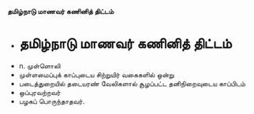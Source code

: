 **தமிழ்நாடு மாணவர் கணினித் திட்டம்**
- # தமிழ்நாடு மாணவர் கணினித் திட்டம்
- n. முள்ளொலி
- முள்ளமைப்புக் காப்புடைய சிற்றுயிர் வகைகளில் ஒன்று
- படைத்துறையில் தடையரண் வேலிகளால் சூழப்பட்ட தனிநிறைவுடைய காப்பிடம்
- ஒப்புரவற்றவர்
- பழகப் பொருந்தாதவர்.

